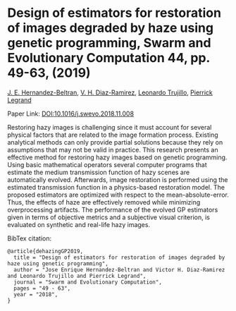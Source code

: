 # Design of estimators for restoration of images degraded by haze using genetic programming, Swarm and Evolutionary Computation 44, pp. 49-63, (2019)

[J. E. Hernandez-Beltran](https://orcid.org/0000-0002-7043-3093), [V. H. Diaz-Ramirez](https://orcid.org/0000-0002-9331-1777), [Leonardo Trujillo](https://orcid.org/0000-0003-1812-5736), [Pierrick Legrand](https://www.math.u-bordeaux.fr/~plegra100p)

Paper Link: [DOI:10.1016/j.swevo.2018.11.008](https://doi.org/10.1016/j.swevo.2018.11.008)

Restoring hazy images is challenging since it must account for several physical factors that are related to the image formation process. Existing analytical methods can only provide partial solutions because they rely on assumptions that may not be valid in practice. This research presents an effective method for restoring hazy images based on genetic programming. Using basic mathematical operators several computer programs that estimate the medium transmission function of hazy scenes are automatically evolved. Afterwards, image restoration is performed using the estimated transmission function in a physics-based restoration model. The proposed estimators are optimized with respect to the mean-absolute-error. Thus, the effects of haze are effectively removed while minimizing overprocessing artifacts. The performance of the evolved GP estimators given in terms of objective metrics and a subjective visual criterion, is evaluated on synthetic and real-life hazy images. 

BibTex citation:

	@article{dehazingGP2019,		
	  title = "Design of estimators for restoration of images degraded by haze using genetic programming",
	  author = "Jose Enrique Hernandez-Beltran and Victor H. Diaz-Ramirez and Leonardo Trujillo and Pierrick Legrand",
	  journal = "Swarm and Evolutionary Computation",
	  pages = "49 - 63",
	  year = "2018",
	} 

